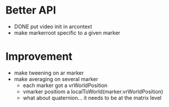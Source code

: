 # Better API
- DONE put video init in arcontext
- make markerroot specific to a given marker


# Improvement
- make tweening on ar marker
- make averaging on several marker
  - each marker got a vrWorldPosition
  - vmarker positiom a localToWorld(marker.vrWorldPosition)
  - what about quaternion... it needs to be at the matrix level
